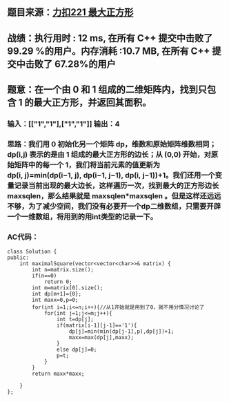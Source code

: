 ## 题目来源：[力扣221 最大正方形](https://leetcode-cn.com/problems/maximal-square/)

## 战绩：执行用时 : 12 ms, 在所有 C++ 提交中击败了99.29 %的用户。内存消耗 :10.7 MB, 在所有 C++ 提交中击败了 67.28%的用户

## 题意：在一个由 0 和 1 组成的二维矩阵内，找到只包含 1 的最大正方形，并返回其面积。

### 输入：[["1","1"],["1","1"]] 输出：4

### 思路：我们用 0 初始化另一个矩阵 dp，维数和原始矩阵维数相同；dp(i,j) 表示的是由 1 组成的最大正方形的边长；从 (0,0) 开始，对原始矩阵中的每一个 1，我们将当前元素的值更新为dp(i, j)=min(dp(i−1, j), dp(i−1, j−1), dp(i, j−1))+1。我们还用一个变量记录当前出现的最大边长，这样遍历一次，找到最大的正方形边长 maxsqlen，那么结果就是 maxsqlen*maxsqlen 。但是这样还远远不够，为了减少空间，我们没有必要开一个dp二维数组，只需要开辟一个一维数组，将用到的用int类型的记录一下。

### AC代码：

```
class Solution {
public:
    int maximalSquare(vector<vector<char>>& matrix) {
        int n=matrix.size();
        if(n==0)
            return 0;
        int m=matrix[0].size();
        int dp[m+1]={0};
        int maxx=0,p=0;
        for(int i=1;i<=n;i++){//从1开始就是用到了0，就不用分情况讨论了
            for(int j=1;j<=m;j++){
                int t=dp[j];
                if(matrix[i-1][j-1]=='1'){
                    dp[j]=min(min(dp[j-1],p),dp[j])+1;
                    maxx=max(dp[j],maxx);
                }
                else dp[j]=0;
                p=t;
            }
        }
        return maxx*maxx;
        
    }
};
```

